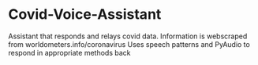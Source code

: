 # Covid-Voice-Assistant
Assistant that responds and relays covid data. Information is webscraped from worldometers.info/coronavirus
Uses speech patterns and PyAudio to respond in appropriate methods back
